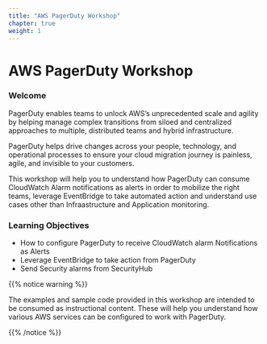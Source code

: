 ```yaml
---
title: "AWS PagerDuty Workshop"
chapter: true
weight: 1
---
```


# AWS PagerDuty Workshop

### Welcome

PagerDuty enables teams to unlock AWS’s unprecedented scale and agility by helping manage complex transitions from siloed and centralized approaches to multiple, distributed teams and hybrid infrastructure.

PagerDuty helps drive changes across your people, technology, and operational processes to ensure your cloud migration journey is painless, agile, and invisible to your customers.

This workshop will help you to understand how PagerDuty can consume CloudWatch Alarm notifications as alerts in order to mobilize the right teams, leverage EventBridge to take automated action and understand use cases other than Infraastructure and Application monitoring.

### Learning Objectives
- How to configure PagerDuty to receive CloudWatch alarm Notifications as Alerts
- Leverage EventBridge to take action from PagerDuty
- Send Security alarms from SecurityHub 

{{% notice warning %}}
<p style='text-align: left;'>
The examples and sample code provided in this workshop are intended to be consumed as instructional content. These will help you understand how various AWS services can be configured to work with PagerDuty.
</p>
{{% /notice %}}